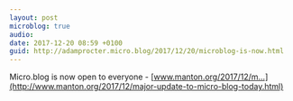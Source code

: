 ```yaml
---
layout: post
microblog: true
audio: 
date: 2017-12-20 08:59 +0100
guid: http://adamprocter.micro.blog/2017/12/20/microblog-is-now.html
---
```

Micro.blog is now open to everyone - [www.manton.org/2017/12/m...](http://www.manton.org/2017/12/major-update-to-micro-blog-today.html)
